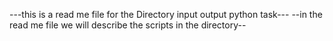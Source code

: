 ---this is a read me file for the Directory input output python task---
--in the read me file we will describe the scripts in the directory--

